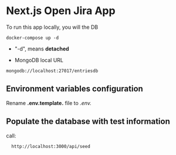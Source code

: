 # Next.js Open Jira App

To run this app locally, you will the DB

```
docker-compose up -d
```

- "-d", means **detached**

- MongoDB local URL

```
mongodb://localhost:27017/entriesdb
```

## Environment variables configuration

Rename **.env.template.** file to _.env._

## Populate the database with test information

call:

```
  http://localhost:3000/api/seed
```
